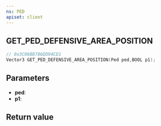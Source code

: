 ```yaml
---
ns: PED
apiset: client
---
```

## GET_PED_DEFENSIVE_AREA_POSITION

```c
// 0x3C06B8786DD94CD1
Vector3 GET_PED_DEFENSIVE_AREA_POSITION(Ped ped,BOOL p1);
```


## Parameters
* **ped**:
* **p1**:

## Return value